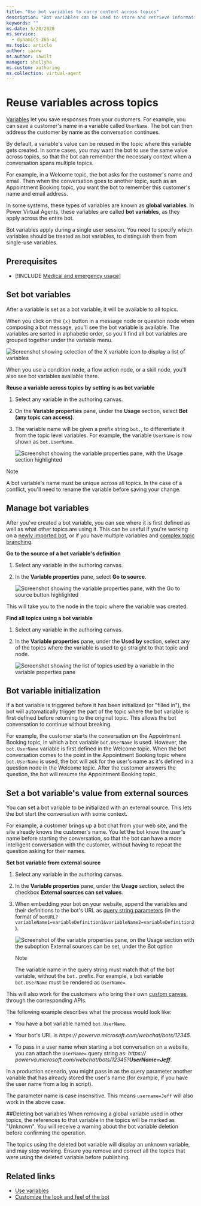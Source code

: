 ```yaml
---
title: "Use bot variables to carry content across topics"
description: "Bot variables can be used to store and retrieve information across multiple topics within the same bot and user session"
keywords: ""
ms.date: 5/20/2020
ms.service:
  - dynamics-365-ai
ms.topic: article
author: iaanw
ms.author: iawilt
manager: shellyha
ms.custom: authoring
ms.collection: virtual-agent
---
```


# Reuse variables across topics

[Variables](authoring-variables.md) let you save responses from your customers. For example, you can save a customer's name in a variable called `UserName`. The bot can then address the customer by name as the conversation continues.

By default, a variable's value can be reused in the topic where this variable gets created. In some cases, you may want the bot to use the same value across topics, so that the bot can remember the necessary context when a conversation spans multiple topics. 

For example, in a Welcome topic, the bot asks for the customer's name and email. Then when the conversation goes to another topic, such as an Appointment Booking topic, you want the bot to remember this customer's name and email address. 

In some systems, these types of variables are known as **global variables**. In Power Virtual Agents, these variables are called **bot variables**, as they apply across the entire bot.

Bot variables apply during a single user session. You need to specify which variables should be treated as bot variables, to distinguish them from single-use variables. 

## Prerequisites

- [!INCLUDE [Medical and emergency usage](includes/pva-usage-limitations.md)] 

## Set bot variables

After a variable is set as a bot variable, it will be available to all topics. 

When you click on the `{x}` button in a message node or question node when composing a bot message, you'll see the bot variable is available. The variables are sorted in alphabetic order, so you'll find all bot variables are grouped together under the variable menu. 

![Screenshot showing selection of the X variable icon to display a list of variables](media/bot-variable-message.png "Screenshot showing selection of the X variable icon to display a list of variables")

When you use a condition node, a flow action node, or a skill node, you'll also see bot variables available there. 
 
**Reuse a variable across topics by setting is as bot variable**

1. Select any variable in the authoring canvas.

1. On the **Variable properties** pane, under the **Usage** section, select **Bot (any topic can access)**.

1. The variable name will be given a prefix string `bot.`, to differentiate it from the topic level variables. For example, the variable `UserName` is now shown as `bot.UserName`. 

    ![Screenshot showing the variable properties pane, with the Usage section highlighted](media/bot-variable-set.png "Screenshot showing the variable properties pane, with the Usage section highlighted")
 
>[!NOTE]
>A bot variable's name must be unique across all topics. In the case of a conflict, you'll need to rename the variable before saving your change. 

## Manage bot variables

After you've created a bot variable, you can see where it is first defined as well as what other topics are using it. This can be useful if you're working on a [newly imported bot](authoring-export-import-bots.md), or if you have multiple variables and [complex topic branching](authoring-create-edit-topics.md#branch-based-on-a-condition).

**Go to the source of a bot variable's definition**

1. Select any variable in the authoring canvas.

1. In the **Variable properties** pane, select **Go to source**. 

    ![Screenshot showing the variable properties pane, with the Go to source button highlighted](media/bot-variable-source.png "Screenshot showing the variable properties pane, with the Go to source button highlighted")
 
This will take you to the node in the topic where the variable was created. 

**Find all topics using a bot variable**
1. Select any variable in the authoring canvas.

1. In the **Variable properties** pane, under the **Used by** section, select any of the topics where the variable is used to go straight to that topic and node. 

    ![Screenshot showing the list of topics used by a variable in the variable properties pane](media/bot-variable-used-by.png "Screenshot showing the list of topics used by a variable in the variable properties pane")
 
## Bot variable initialization

If a bot variable is triggered before it has been initialized (or "filled in"), the bot will automatically trigger the part of the topic where the bot variable is first defined before returning to the original topic. This allows the bot conversation to continue without breaking.  

For example, the customer starts the conversation on the Appointment Booking topic, in which a bot variable `bot.UserName` is used. However, the `bot.UserName` variable is first defined in the Welcome topic. When the bot conversation comes to the point in the Appointment Booking topic where `bot.UserName` is used, the bot will ask for the user's name as it's defined in a question node in the Welcome topic. After the customer answers the question, the bot will resume the Appointment Booking topic. 
 
## Set a bot variable's value from external sources

You can set a bot variable to be initialized with an external source. This lets the bot start the conversation with some context. 

For example, a customer brings up a bot chat from your web site, and the site already knows the customer's name. You let the bot know the user's name before starting the conversation, so that the bot can have a more intelligent conversation with the customer, without having to repeat the question asking for their names. 

**Set bot variable from external source**

1. Select any variable in the authoring canvas.

1. In the **Variable properties** pane, under the **Usage** section, select the checkbox **External sources can set values**.

1. When embedding your bot on your website, append the variables and their definitions to the bot's URL as [query string parameters](https://en.wikipedia.org/wiki/Query_string) (in the format of `botURL?variableName1=variableDefinition1&variableName2=variableDefinition2`).

    ![Screenshot of the variable properties pane, on the Usage section with the suboption External sources can be set, under the Bot option](media/bot-variable-external.png "Screenshot of the variable properties pane, on the Usage section with the suboption External sources can be set, under the Bot option")

    >[!NOTE]
    >The variable name in the query string must match that of the bot variable, without the `bot.` prefix. For example, a bot variable `bot.UserName` must be rendered as `UserName=`.

This will also work for the customers who bring their own [custom canvas](customize-default-canvas.md), through the corresponding APIs<link to the API>. 
 
The following example describes what the process would look like: 

- You have a bot variable named `bot.UserName`. 

- Your bot's URL is *https:// powerva.microsoft.com/webchat/bots/12345*.

- To pass in a user name when starting a bot conversation on a website, you can attach the `UserName=` query string as: *https:// powerva.microsoft.com/webchat/bots/12345?**UserName=Jeff***.

In a production scenario, you might pass in as the query parameter another variable that has already stored the user's name (for example, if you have the user name from a log in script).

The parameter name is case insensitive. This means `username=Jeff` will also work in the above case. 

##Deleting bot variables
When removing a global variable used in other topics, the references to that variable in the topics will be marked as "Unknown". You will receive a warning about the bot variable deletion before confirming the operation.
<INSERT WARNING IMAGE HERE>
  
The topics using the deleted bot variable will display an unknown variable, and may stop working. Ensure you remove and correct all the topics that were using the deleted variable before publishing.
<INSERT VISUAL OF TOPIC USING THE UNKNOWN VARIABLE HERE>

## Related links
- [Use variables](authoring-variables.md)
- [Customize the look and feel of the bot](customize-default-canvas.md)

